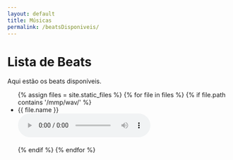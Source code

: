 ```yaml
---
layout: default
title: Músicas
permalink: /beatsDisponiveis/
---
```


<h1>Lista de Beats</h1>

Aqui estão os beats disponíveis.

<ul>
{% assign files = site.static_files %}
{% for file in files %}
  {% if file.path contains '/mmp/wav/' %}
    <li>
      <span> {{ file.name }} </span>
	<br>
	<audio controls>
	<source src="{{ file.path | relative_url }}"
	type="audio/wav">
	Seu navegador não suporta o elemento de áudio.
        </audio>
    </li>	
    <br>
   {% endif %}
{% endfor %}
</ul>
